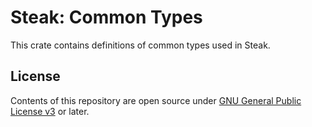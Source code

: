 # Steak: Common Types

This crate contains definitions of common types used in Steak.

## License

Contents of this repository are open source under [GNU General Public License v3](https://www.gnu.org/licenses/gpl-3.0.en.html) or later.

